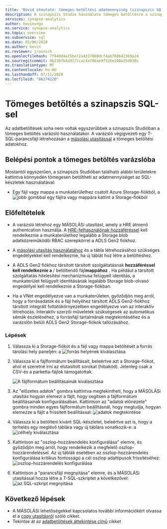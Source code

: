 ```yaml
---
title: 'Rövid útmutató: tömeges betöltési adatmennyiség (szinapszis SQ)'
description: A szinapszis Studio használata tömeges betöltésre a szinapszis SQL-ben
services: synapse-analytics
author: kevinvngo
ms.service: synapse-analytics
ms.topic: overview
ms.subservice: sql
ms.date: 05/06/2020
ms.author: kevin
ms.reviewer: jrasnick
ms.openlocfilehash: 7f840d4a75be72a4317860dcf4a6708642369a24
ms.sourcegitcommit: 0b2367b4a9171cac4a706ae9f516e108e25db30c
ms.translationtype: MT
ms.contentlocale: hu-HU
ms.lasthandoff: 07/11/2020
ms.locfileid: "86274220"
---
```

# <a name="bulk-loading-with-synapse-sql"></a>Tömeges betöltés a szinapszis SQL-sel

Az adatbetöltések soha nem voltak egyszerűbbek a szinapszis Studióban a tömeges betöltés varázsló használatakor. A varázsló végigvezeti egy T-SQL-parancsfájl létrehozásán a [másolási utasítással](https://docs.microsoft.com/sql/t-sql/statements/copy-into-transact-sql?view=azure-sqldw-latest) a tömeges betöltési adatokhoz. 

## <a name="entry-points-to-the-bulk-load-wizard"></a>Belépési pontok a tömeges betöltés varázslóba

Mostantól egyszerűen, a szinapszis Studióban található alábbi területekre kattintva könnyedén tömegesen betöltheti az adatmennyiséget az SQL-készletek használatával:

- Egy fájl vagy mappa a munkaterülethez csatolt Azure Storage-fiókból, a ![ jobb gombbal egy fájlra vagy mappára kattint a Storage-fiókból](./sql/media/bulk-load/bulk-load-entry-point-0.png)

## <a name="prerequisites"></a>Előfeltételek

- A varázsló létrehoz egy MÁSOLÁSi utasítást, amely a HRE átmenő authentcation használja. A [HRE-felhasználónak hozzáféréssel](https://docs.microsoft.com/azure/synapse-analytics/sql-data-warehouse/quickstart-bulk-load-copy-tsql-examples#d-azure-active-directory-authentication-aad) kell rendelkeznie a munkaterülethez legalább a Storage blob adatközreműködői RBAC szerepkörrel a ADLS Gen2 fiókhoz.

- A [másolási utasítás használatához](https://docs.microsoft.com/sql/t-sql/statements/copy-into-transact-sql?view=azure-sqldw-latest#permissions) és a tábla létrehozásához szükséges engedélyekkel kell rendelkeznie, ha új táblát hoz létre a betöltéshez.

- A ADLS Gen2 fiókhoz társított társított szolgáltatásnak **hozzáféréssel kell rendelkeznie a** / betöltendő fájl**mappához** . Ha például a társított szolgáltatás hitelesítési mechanizmusa felügyelt identitás, a munkaterület felügyelt identitásának legalább Storage blob-olvasó engedéllyel kell rendelkeznie a Storage-fiókban.

- Ha a VNet engedélyezve van a munkaterületen, győződjön meg arról, hogy a forrásadatok és a fájl helyéhez társított ADLS Gen2-fiókhoz társított integrált futtatókörnyezetben engedélyezve van az interaktív létrehozás. Interaktív szerzői műveletek szükségesek az automatikus sémák észleléséhez, a forrásfájl tartalmának megtekintéséhez és a varázslón belüli ADLS Gen2 Storage-fiókok tallózásához.

### <a name="steps"></a>Lépések

1. Válassza ki a Storage-fiókot és a fájl vagy mappa betöltését a forrás tárolási hely paneljén: a ![ forrás helyének kiválasztása](./sql/media/bulk-load/bulk-load-source-location.png)

2. Válassza ki a fájlformátum beállításait, beleértve azt a Storage-fiókot, ahol el szeretné írni az elutasított sorokat (hibakód). Jelenleg csak a CSV-és a parketta-fájlok támogatottak.

    ![A fájlformátum beállításainak kiválasztása](./sql/media/bulk-load/bulk-load-file-format-settings.png)

3. Az "előzetes adatok" gombra kattintva megtekintheti, hogy a MÁSOLÁSi utasítás hogyan elemezi a fájlt, hogy segítsen a fájlformátum beállításainak konfigurálásában. Kattintson az "adatok előnézete" gombra minden egyes fájlformátum beállításnál, hogy megtudja, hogyan elemezze a fájlt a frissített beállítással: ![ adatok megtekintése](./sql/media/bulk-load/bulk-load-file-format-settings-preview-data.png) 

4. Válassza ki a betölteni kívánt SQL-készletet, beleértve azt is, hogy a terhelés egy meglévő táblára vagy új táblára vonatkozik-e: a ![ célhely kiválasztása](./sql/media/bulk-load/bulk-load-target-location.png)

5. Kattintson az "oszlop-hozzárendelés konfigurálása" elemre, és győződjön meg arról, hogy rendelkezik a megfelelő oszlop-hozzárendeléssel. Az új táblák esetében az oszlop-hozzárendelés konfigurálása kritikus fontosságú a cél oszlop adattípusok frissítéséhez: ![ oszlop-hozzárendelés konfigurálása](./sql/media/bulk-load/bulk-load-target-location-column-mapping.png)

6. Kattintson a "parancsfájl megnyitása" elemre, és a MÁSOLÁSi utasítással hozza létre a T-SQL-szkriptet a következővel: ![ az SQL-szkript megnyitása](./sql/media/bulk-load/bulk-load-target-final-script.png)

## <a name="next-steps"></a>Következő lépések

- A MÁSOLÁSi lehetőségekkel kapcsolatos további információkért olvassa el a [copy utasításról](https://docs.microsoft.com/sql/t-sql/statements/copy-into-transact-sql?view=azure-sqldw-latest#syntax) szóló cikket.
- Tekintse át az [adatbetöltések áttekintése című](https://docs.microsoft.com/azure/synapse-analytics/sql-data-warehouse/design-elt-data-loading#what-is-elt) cikket
